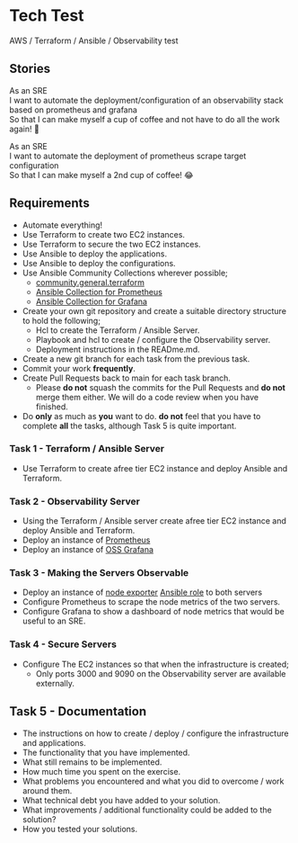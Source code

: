 # Tech Test
AWS / Terraform / Ansible / Observability test

## Stories ##

As an SRE <br>
I want to automate the deployment/configuration of an observability stack based on prometheus and grafana <br>
So that I can make myself a cup of coffee and not have to do all the work again! 🤣 <br>

As an SRE <br>
I want to automate the deployment of prometheus scrape target configuration <br>
So that I can make myself a 2nd cup of coffee! 😂 <br>

## Requirements ##

- Automate everything!
- Use Terraform to create two EC2 instances.
- Use Terraform to secure the two EC2 instances.
- Use Ansible to deploy the applications.
- Use Ansible to deploy the configurations.
- Use Ansible Community Collections wherever possible;
  - [community.general.terraform](https://docs.ansible.com/ansible/latest/collections/community/general/terraform_module.html)
  - [Ansible Collection for Prometheus](https://github.com/prometheus-community/ansible)
  - [Ansible Collection for Grafana](https://github.com/grafana/grafana-ansible-collection)
- Create your own git repository and create a suitable directory structure to hold the following;
  - Hcl to create the Terraform / Ansible Server.
  - Playbook and hcl to create / configure the Observability server.
  - Deployment instructions in the READme.md.
- Create a new git branch for each task from the previous task.
- Commit your work **frequently**.
- Create Pull Requests back to main for each task branch.
  - Please **do not** squash the commits for the Pull Requests and **do not** merge them either. We will do a code review when you have finished.
- Do **only** as much as **you** want to do. **do not** feel that you have to complete **all** the tasks, although Task 5 is quite important.

### Task 1 - Terraform / Ansible Server ###

- Use Terraform to create afree tier EC2 instance and deploy Ansible and Terraform.

### Task 2 - Observability Server ###

- Using the Terraform / Ansible server create afree tier EC2 instance and deploy Ansible and Terraform.
- Deploy an instance of [Prometheus](https://prometheus.io/download/)
- Deploy an instance of [OSS Grafana](https://grafana.com/grafana/download?pg=oss-graf&plcmt=hero-btn-1)

### Task 3 - Making the Servers Observable ###

- Deploy an instance of [node exporter](https://github.com/prometheus/node_exporter) [Ansible role](https://prometheus-community.github.io/ansible/branch/main/node_exporter_role.html) to both servers
- Configure Prometheus to scrape the node metrics of the two servers.
- Configure Grafana to show a dashboard of node metrics that would be useful to an SRE.

### Task 4 - Secure Servers ###

- Configure The EC2 instances so that when the infrastructure is created;
  - Only ports 3000 and 9090 on the Observability server are available externally.
 
## Task 5 - Documentation ##

- The instructions on how to create / deploy / configure the infrastructure and applications.
- The functionality that you have implemented.
- What still remains to be implemented.
- How much time you spent on the exercise.
- What problems you encountered and what you did to overcome / work around them.
- What technical debt you have added to your solution.
- What improvements / additional functionality could be added to the solution?
- How you tested your solutions.

